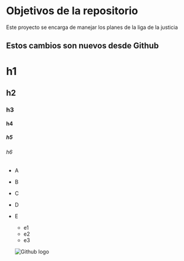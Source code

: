 # Objetivos de la repositorio

Este proyecto se encarga de manejar los planes de la liga de la justicia

## Estos cambios son nuevos desde Github

# h1
## h2
### h3
#### h4
##### h5
###### h6

* A
* B
* C
* D
* E
  * e1
  * e2
  * e3
 
  ![Github logo](https://cdn-icons-png.flaticon.com/512/2175/2175188.png)
